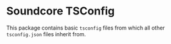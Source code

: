 # Soundcore TSConfig

This package contains basic `tsconfig` files from which all other `tsconfig.json` files inherit from.